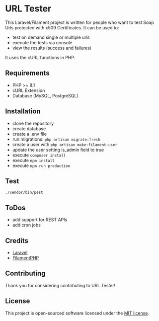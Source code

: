 # URL Tester

This Laravel/Filament project is written for people who want to test Soap Urls protected with x509 Certificates.
It can be used to:
- test on demand single or multiple urls
- execute the tests via console
- view the results (success and failures)

It uses the cURL functions in PHP.

## Requirements

- PHP >= 8.1
- cURL Extension
- Database (MySQL, PostgreSQL)

## Installation

- clone the repository
- create database
- create a .env file 
- run migrations: `php artisan migrate:fresh`
- create a user with `php artisan make:filament-user`
- update the user setting is_admin field to true
- execute `composer install`
- execute `npm install`
- execute `npm run production`

## Test

```
./vendor/bin/pest
```

## ToDos

- add support for REST APIs
- add cron jobs

## Credits

- [Laravel](https://laravel.com/)
- [FilamentPHP](https://filamentphp.com)

## Contributing

Thank you for considering contributing to URL Tester!

## License

This project is open-sourced software licensed under the [MIT license](https://opensource.org/licenses/MIT).

